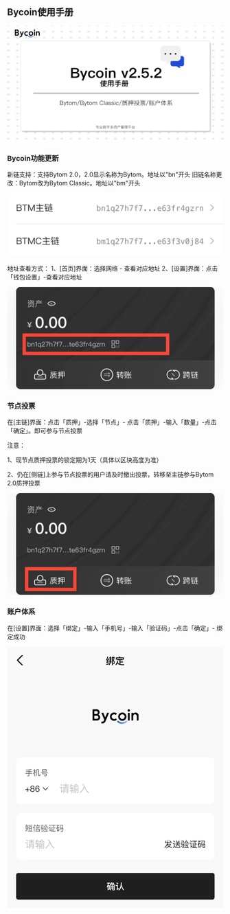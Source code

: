 ## Bycoin使用手册

![img](../images/user/bycoin0.jpg)

### Bycoin功能更新

新链支持：支持Bytom 2.0，2.0显示名称为Bytom。地址以"bn"开头
旧链名称更改：Bytom改为Bytom Classic。地址以"bm"开头

![img](../images/user/bycoin1.jpg)

地址查看方式：
1、[首页]界面：选择网络 - 查看对应地址
2、[设置]界面：点击「钱包设置」-查看对应地址

![img](../images/user/bycoin2.jpg)

### 节点投票

在[主链]界面：点击「质押」-选择「节点」- 点击「质押」-输入「数量」-点击「确定」。即可参与节点投票

注意：

1、现节点质押投票的锁定期为1天（具体以区块高度为准）

2、仍在[侧链]上参与节点投票的用户请及时撤出投票，转移至主链参与Bytom 2.0质押投票

![img](../images/user/bycoin3.jpg)

### 账户体系

在[设置]界面：选择「绑定」-输入「手机号」-输入「验证码」-点击「确定」- 绑定成功

![img](../images/user/bycoin4.jpg)
